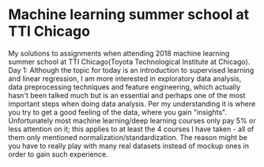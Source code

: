 # Machine learning summer school at TTI Chicago
My solutions to assignments when attending 2018 machine learning summer school at TTI Chicago(Toyota Technological Institute at Chicago).
Day 1:
Although the topic for today is an introduction to supervised learning and linear regression, I am more interested in exploratory data analysis, data preprocessing techniques and feature engineering, which actually hasn't been talked much but is an essential and perhaps one of the most important steps when doing data analysis. Per my understanding it is where you try to get a good feeling of the data, where you gain "insights". Unfortunately most machine learning/deep learning courses only pay 5% or less attention on it; this applies to at least the 4 courses I have taken - all of them only mentioned normalization/standardization. The reason might be you have to really play with many real datasets instead of mockup ones in order to gain such experience.
